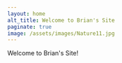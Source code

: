 ```yaml
---
layout: home
alt_title: Welcome to Brian's Site
paginate: true
image: /assets/images/Nature11.jpg
---
```



Welcome to Brian's Site!

